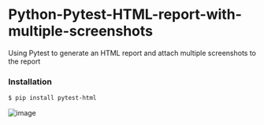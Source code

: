 # Python-Pytest-HTML-report-with-multiple-screenshots
Using Pytest to generate an HTML report and attach multiple screenshots to the report



### Installation

```sh
$ pip install pytest-html

```


![image](https://user-images.githubusercontent.com/35892616/41856556-0e1a582e-789e-11e8-86d2-435bae1f9c19.png)

